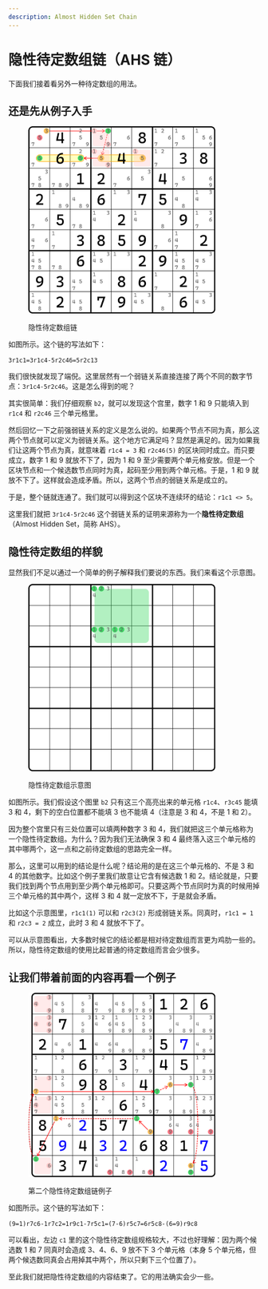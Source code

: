 ```yaml
---
description: Almost Hidden Set Chain
---
```


# 隐性待定数组链（AHS 链）

下面我们接着看另外一种待定数组的用法。

## 还是先从例子入手 <a href="#a-simple-example" id="a-simple-example"></a>

<figure><img src="../.gitbook/assets/images_0315.png" alt="" width="375"><figcaption><p>隐性待定数组链</p></figcaption></figure>

如图所示。这个链的写法如下：

```
3r1c1=3r1c4-5r2c46=5r2c13
```

我们很快就发现了端倪。这里居然有一个弱链关系直接连接了两个不同的数字节点：`3r1c4-5r2c46`。这是怎么得到的呢？

其实很简单：我们仔细观察 `b2`，就可以发现这个宫里，数字 1 和 9 只能填入到 `r1c4` 和 `r2c46` 三个单元格里。

然后回忆一下之前强弱链关系的定义是怎么说的。如果两个节点不同为真，那么这两个节点就可以定义为弱链关系。这个地方它满足吗？显然是满足的。因为如果我们让这两个节点为真，就意味着 `r1c4 = 3` 和 `r2c46(5)` 的区块同时成立。而只要成立，数字 1 和 9 就放不下了，因为 1 和 9 至少需要两个单元格安放。但是一个区块节点和一个候选数节点同时为真，起码至少用到两个单元格。于是，1 和 9 就放不下了。这样就会造成矛盾。所以，这两个节点的弱链关系是成立的。

于是，整个链就连通了。我们就可以得到这个区块不连续环的结论：`r1c1 <> 5`。

这里我们就把 `3r1c4-5r2c46` 这个弱链关系的证明来源称为一个**隐性待定数组**（Almost Hidden Set，简称 AHS）。

## 隐性待定数组的样貌

显然我们不足以通过一个简单的例子解释我们要说的东西。我们来看这个示意图。

<figure><img src="../.gitbook/assets/images_0316.png" alt="" width="375"><figcaption><p>隐性待定数组示意图</p></figcaption></figure>

如图所示。我们假设这个图里 `b2` 只有这三个高亮出来的单元格 `r1c4`、`r3c45` 能填 3 和 4，剩下的空白位置都不能填 3 也不能填 4（注意是 3 和 4，不是 1 和 2）。

因为整个宫里只有三处位置可以填两种数字 3 和 4，我们就把这三个单元格称为一个隐性待定数组。为什么？因为我们无法确保 3 和 4 最终落入这三个单元格的其中哪两个，这一点和之前待定数组的思路完全一样。

那么，这里可以用到的结论是什么呢？结论用的是在这三个单元格的、不是 3 和 4 的其他数字。比如这个例子里我们故意让它含有候选数 1 和 2。结论就是，只要我们找到两个节点用到至少两个单元格即可。只要这两个节点同时为真的时候用掉三个单元格的其中两个，这样 3 和 4 就一定放不下，于是就会矛盾。

比如这个示意图里，`r1c1(1)` 可以和 `r2c3(2)` 形成弱链关系。同真时，`r1c1 = 1` 和 `r2c3 = 2` 成立，此时 3 和 4 就放不下了。

可以从示意图看出，大多数时候它的结论都是相对待定数组而言更为鸡肋一些的。所以，隐性待定数组的使用比起普通的待定数组而言会少很多。

## 让我们带着前面的内容再看一个例子 <a href="#another-example" id="another-example"></a>

<figure><img src="../.gitbook/assets/images_0317.png" alt="" width="375"><figcaption><p>第二个隐性待定数组链例子</p></figcaption></figure>

如图所示。这个链的写法如下：

```
(9=1)r7c6-1r7c2=1r9c1-7r5c1=(7-6)r5c7=6r5c8-(6=9)r9c8
```

可以看出，左边 `c1` 里的这个隐性待定数组规格较大，不过也好理解：因为两个候选数 1 和 7 同真时会造成 3、4、6、9 放不下 3 个单元格（本身 5 个单元格，但两个候选数同真会占用掉其中两个，所以只剩下三个位置了）。

至此我们就把隐性待定数组的内容结束了。它的用法确实会少一些。
